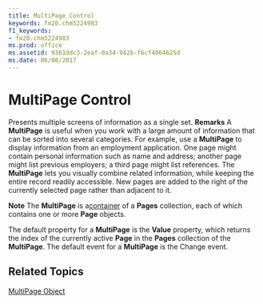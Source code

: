 ```yaml
---
title: MultiPage Control
keywords: fm20.chm5224983
f1_keywords:
- fm20.chm5224983
ms.prod: office
ms.assetid: 9361ddc3-2eaf-0a34-942b-f6cf4064625d
ms.date: 06/08/2017
---
```



# MultiPage Control



Presents multiple screens of information as a single set.
 **Remarks**
A **MultiPage** is useful when you work with a large amount of information that can be sorted into several categories. For example, use a **MultiPage** to display information from an employment application. One page might contain personal information such as name and address; another page might list previous employers; a third page might list references. The **MultiPage** lets you visually combine related information, while keeping the entire record readily accessible.
New pages are added to the right of the currently selected page rather than adjacent to it.

 **Note**  The **MultiPage** is a[container](vbe-glossary.md) of a **Pages** collection, each of which contains one or more **Page** objects.

The default property for a **MultiPage** is the **Value** property, which returns the index of the currently active **Page** in the **Pages** collection of the **MultiPage**.
The default event for a **MultiPage** is the Change event.

## Related Topics

[MultiPage Object](http://msdn.microsoft.com/library/eb138da0-16a4-4396-a4c6-7f3c5d844a06%28Office.15%29.aspx)


